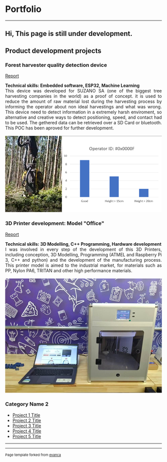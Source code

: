 # Portfolio

---
## Hi, This page is still under development.

## Product development projects

### Forest harvester quality detection device
<p align="left">
<a href="/pdf/Project%20-%20Electric%20Vehicles.pdf">Report</a>  
</p>
<strong> Technical skills: Embedded software, ESP32, Machine Learning </strong>
<br>
<div style="text-align: justify"> This device was developed for SUZANO SA (one of the biggest tree harvesting companies in the world) as a proof of concept. it is used to reduce the amount of raw material lost during the harvesting process by informing the operator about non ideal harvestings and what was wrong. This device need to detect information in a extremely harsh enviroment, so alternative and creative ways to detect positioning, speed, and contact had to be used. The gethered data can be retrieved over a SD Card or bluetooth. This POC has been aproved for further development.</div>
<br>
<img src="https://github.com/italocjs/italocjs.github.io/blob/master/images/harvesting_poc2.png?raw=true"/>
<br>

### 3D Printer development: Model "Office"
<p align="left">
<a href="/pdf/Project%20-%20Electric%20Vehicles.pdf">Report</a>  
</p>
<strong> Technical skills: 3D Modelling, C++ Programming, Hardware development </strong>
<br>
<div style="text-align: justify"> I was involved in every step of the development of this 3D Printers, including conception, 3D Modelling, Programming (ATMEL and Raspberry Pi 3, C++ and python) and the development of the manufacturing process. This printer model is aimed to the industrial market, for materials such as PP, Nylon PA6, TRITAN and other high performance materials.</div>
<br>
<img src="https://github.com/italocjs/italocjs.github.io/blob/master/images/Imagem1_resized.jpg?raw=true"/>
<br>



### Category Name 2

- [Project 1 Title](http://example.com/)
- [Project 2 Title](http://example.com/)
- [Project 3 Title](http://example.com/)
- [Project 4 Title](http://example.com/)
- [Project 5 Title](http://example.com/)

---




---
<p style="font-size:11px">Page template forked from <a href="https://github.com/evanca/quick-portfolio">evanca</a></p>
<!-- Remove above link if you don't want to attibute -->
